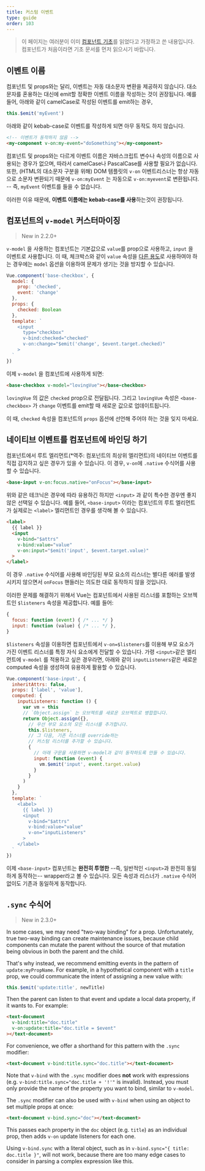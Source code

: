 ```yaml
---
title: 커스텀 이벤트
type: guide
order: 103
---
```


> 이 페이지는 여러분이 이미 [컴포넌트 기초](components.html)를 읽었다고 가정하고 쓴 내용입니다. 컴포넌트가 처음이라면 기초 문서를 먼저 읽으시기 바랍니다.

## 이벤트 이름

컴포넌트 및 props와는 달리, 이벤트는 자동 대소문자 변환을 제공하지 않습니다. 대소문자를 혼용하는 대신에 emit할 정확한 이벤트 이름을 작성하는 것이 권장됩니다. 예를 들어, 아래와 같이 camelCase로 작성된 이벤트를 emit하는 경우,

```js
this.$emit('myEvent')
```

아래와 같이 kebab-case로 이벤트를 작성하게 되면 아무 동작도 하지 않습니다.

```html
<!-- 이벤트가 동작하지 않음 -->
<my-component v-on:my-event="doSomething"></my-component>
```

컴포넌트 및 props와는 다르게 이벤트 이름은 자바스크립트 변수나 속성의 이름으로 사용되는 경우가 없으며, 따라서 camelCase나 PascalCase를 사용할 필요가 없습니다. 또한, (HTML의 대소문자 구분을 위해) DOM 템플릿의 `v-on` 이벤트리스너는 항상 자동으로 소문자 변환되기 때문에 `v-on:myEvent` 는 자동으로 `v-on:myevent`로 변환됩니다. -- 즉, `myEvent` 이벤트를 들을 수 없습니다.

이러한 이유 때문에, **이벤트 이름에는 kebab-case를 사용**하는것이 권장됩니다.

## 컴포넌트의 `v-model` 커스터마이징

> New in 2.2.0+

`v-model` 을 사용하는 컴포넌트는 기본값으로 `value`를 prop으로 사용하고, `input` 을 이벤트로 사용합니다. 이 때, 체크박스와 같이 `value` 속성을  [다른 용도](https://developer.mozilla.org/en-US/docs/Web/HTML/Element/input/checkbox#Value)로 사용하여야 하는 경우에는 `model` 옵션을 이용하여 문제가 생기는 것을 방지할 수 있습니다.

```js
Vue.component('base-checkbox', {
  model: {
    prop: 'checked',
    event: 'change'
  },
  props: {
    checked: Boolean
  },
  template: `
    <input
      type="checkbox"
      v-bind:checked="checked"
      v-on:change="$emit('change', $event.target.checked)"
    >
  `
})
```

이제  `v-model` 을 컴포넌트에 사용하게 되면:

```html
<base-checkbox v-model="lovingVue"></base-checkbox>
```

`lovingVue` 의 값은 `checked` prop으로 전달됩니다. 그리고 `lovingVue` 속성은 `<base-checkbox>` 가 `change` 이벤트를 emit할 때 새로운 값으로 업데이트됩니다. 

이 때, `checked` 속성을 컴포넌트의 `props` 옵션에 선언해 주어야 하는 것을 잊지 마세요.

## 네이티브 이벤트를 컴포넌트에 바인딩 하기

컴포넌트에서 루트 엘리먼트(*역주: 컴포넌트의 최상위 엘리먼트)의 네이티브 이벤트를 직접 감지하고 싶은 경우가 있을 수 있습니다. 이 경우, `v-on`에 `.native` 수식어를 사용할 수 있습니다. 

```html
<base-input v-on:focus.native="onFocus"></base-input>
```

위와 같은 테크닉은 경우에 따라 유용하긴 하지만 `<input>` 과 같이 특수한 경우엔 좋지 않은 선택일 수 있습니다. 예를 들어, `<base-input>` 이라는 컴포넌트의 루트 엘리먼트가 실제로는 `<label>` 엘리먼트인 경우를 생각해 볼 수 있습니다.

```html
<label>
  {{ label }}
  <input
    v-bind="$attrs"
    v-bind:value="value"
    v-on:input="$emit('input', $event.target.value)"
  >
</label>
```

이 경우  `.native` 수식어를 사용해 바인딩된 부모 요소의 리스너는 별다른 에러를 발생시키지 않으면서 `onFocus` 핸들러는 의도한 대로 동작하지 않을 것입니다.

이러한 문제를 해결하기 위해서 Vue는 컴포넌트에서 사용된 리스너를 포함하는 오브젝트인  `$listeners` 속성을 제공합니다. 예를 들어:

```js
{
  focus: function (event) { /* ... */ }
  input: function (value) { /* ... */ },
}
```

 `$listeners` 속성을 이용하면 컴포넌트에서 `v-on=$listeners`를 이용해 부모 요소가 가진 이벤트 리스너를 특정 자식 요소에게 전달할 수 있습니다.  가령 `<input>`같은 엘리먼트에 `v-model` 를 적용하고 싶은 경우라면, 아래와 같이 `inputListeners`같은 새로운 computed 속성을 생성하여 유용하게 활용할 수 있습니다. 

```js
Vue.component('base-input', {
  inheritAttrs: false,
  props: ['label', 'value'],
  computed: {
    inputListeners: function () {
      var vm = this
      // `Object.assign` 는 오브젝트를 새로운 오브젝트로 병합합니다.
      return Object.assign({},
        // 우선 부모 요소의 모든 리스너를 추가합니다.
        this.$listeners,
        // 그 다음, 기존 리스너를 override하는
        // 커스텀 리스터를 추가할 수 있습니다. 
        {
          // 아래 구문을 사용하면 v-model과 같이 동작하도록 만들 수 있습니다.
          input: function (event) {
            vm.$emit('input', event.target.value)
          }
        }
      )
    }
  },
  template: `
    <label>
      {{ label }}
      <input
        v-bind="$attrs"
        v-bind:value="value"
        v-on="inputListeners"
      >
    </label>
  `
})
```

이제 `<base-input>` 컴포넌트는 **완전히 투명한** --즉, 일반적인 `<input>`과 완전히 동일하게 동작하는-- wrapper라고 볼 수 있습니다. 모든 속성과 리스너가 `.native` 수식어 없이도 기존과 동일하게 동작합니다.

## `.sync` 수식어

> New in 2.3.0+

In some cases, we may need "two-way binding" for a prop. Unfortunately, true two-way binding can create maintenance issues, because child components can mutate the parent without the source of that mutation being obvious in both the parent and the child.

That's why instead, we recommend emitting events in the pattern of `update:myPropName`. For example, in a hypothetical component with a `title` prop, we could communicate the intent of assigning a new value with:

```js
this.$emit('update:title', newTitle)
```

Then the parent can listen to that event and update a local data property, if it wants to. For example:

```html
<text-document
  v-bind:title="doc.title"
  v-on:update:title="doc.title = $event"
></text-document>
```

For convenience, we offer a shorthand for this pattern with the `.sync` modifier:

```html
<text-document v-bind:title.sync="doc.title"></text-document>
```

<p class="tip">Note that <code>v-bind</code> with the <code>.sync</code> modifier does <strong>not</strong> work with expressions (e.g. <code>v-bind:title.sync="doc.title + '!'"</code> is invalid). Instead, you must only provide the name of the property you want to bind, similar to <code>v-model</code>.</p>

The `.sync` modifier can also be used with `v-bind` when using an object to set multiple props at once:

```html
<text-document v-bind.sync="doc"></text-document>
```

This passes each property in the `doc` object (e.g. `title`) as an individual prop, then adds `v-on` update listeners for each one.

<p class="tip">Using <code>v-bind.sync</code> with a literal object, such as in <code>v-bind.sync="{ title: doc.title }"</code>, will not work, because there are too many edge cases to consider in parsing a complex expression like this.</p>
